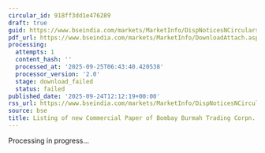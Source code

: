 ```yaml
---
circular_id: 918ff3dd1e476289
draft: true
guid: https://www.bseindia.com/markets/MarketInfo/DispNoticesNCirculars.aspx?Noticeid={484ED0AE-DE1E-49C8-B916-9001145E32BA}&noticeno=20250924-28&dt=09/24/2025&icount=28&totcount=75&flag=0
pdf_url: https://www.bseindia.com/markets/MarketInfo/DownloadAttach.aspx?id=20250924-28&attachedId=
processing:
  attempts: 1
  content_hash: ''
  processed_at: '2025-09-25T06:43:40.420538'
  processor_version: '2.0'
  stage: download_failed
  status: failed
published_date: '2025-09-24T12:12:19+00:00'
rss_url: https://www.bseindia.com/markets/MarketInfo/DispNoticesNCirculars.aspx?Noticeid={484ED0AE-DE1E-49C8-B916-9001145E32BA}&noticeno=20250924-28&dt=09/24/2025&icount=28&totcount=75&flag=0
source: bse
title: Listing of new Commercial Paper of Bombay Burmah Trading Corpn. Ltd
---
```


Processing in progress...